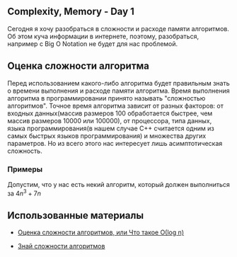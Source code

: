 
## Complexity, Memory - Day 1

Сегодня я хочу разобраться в сложности и расходе памяти алгоритмов. Об этом куча информации в интернете, поэтому, разобраться, например с Big O Notation не будет для нас проблемой.

## Оценка сложности алгоритма

Перед использованием какого-либо алгоритма будет правильным знать о времени выполнения и расходе памяти алгоритма. Время выполнения алгоритма в программировании принято называть "сложностью алгоритмов". Точное время алгоритма зависит от разных факторов: от входных данных(массив размеров 100 обработается быстрее, чем массив размеров 10000 или 100000), от процессора, типа данных, языка программирования(в нашем случае С++ считается одним из самых быстрых языков программирования) и множества других параметров. Но из всего этого нас интересует лишь асимптотическая сложность.

### Примеры

Допустим, что у нас есть некий алгоритм, который должен выполниться за $4n^3 + 7n$

## Использованные материалы

  

- [Оценка сложности алгоритмов, или Что такое О(log n)](https://tproger.ru/articles/computational-complexity-explained/)

- [Знай сложности алгоритмов](https://habr.com/ru/post/188010/)